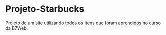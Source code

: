 # Projeto-Starbucks
Projeto de um site utilizando todos os itens que foram aprendidos no curso da B7Web.
